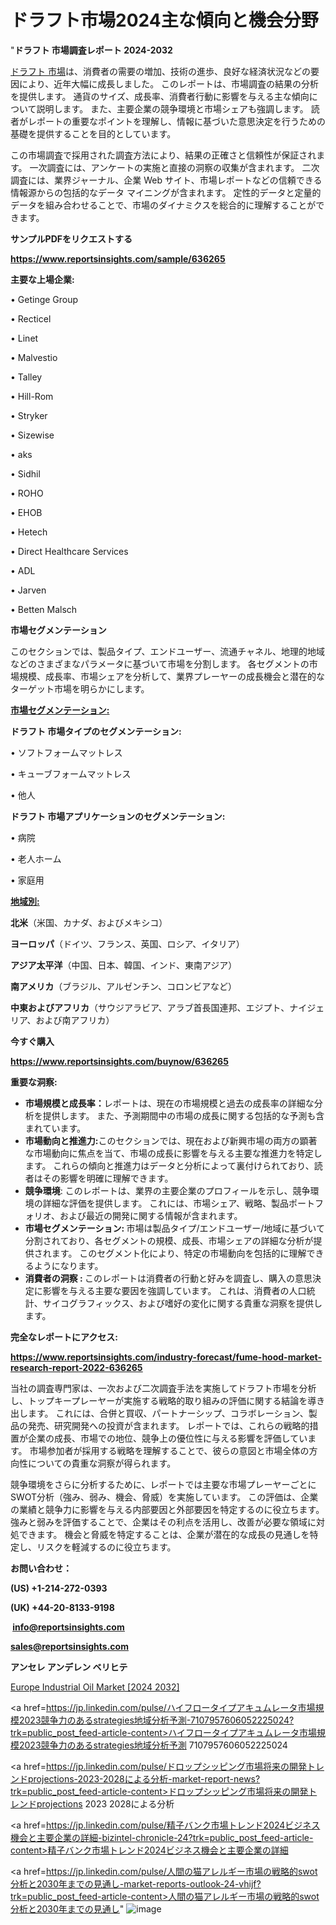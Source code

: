 # ドラフト市場2024主な傾向と機会分野

"<strong>ドラフト 市場調査レポート 2024-2032</strong>

<a href=https://www.reportsinsights.com/sample/636265>ドラフト 市場</a>は、消費者の需要の増加、技術の進歩、良好な経済状況などの要因により、近年大幅に成長しました。 このレポートは、市場調査の結果の分析を提供します。 通貨のサイズ、成長率、消費者行動に影響を与える主な傾向について説明します。 また、主要企業の競争環境と市場シェアも強調します。 読者がレポートの重要なポイントを理解し、情報に基づいた意思決定を行うための基礎を提供することを目的としています。

この市場調査で採用された調査方法により、結果の正確さと信頼性が保証されます。 一次調査には、アンケートの実施と直接の洞察の収集が含まれます。 二次調査には、業界ジャーナル、企業 Web サイト、市場レポートなどの信頼できる情報源からの包括的なデータ マイニングが含まれます。 定性的データと定量的データを組み合わせることで、市場のダイナミクスを総合的に理解することができます。

<strong><b>サンプルPDFをリクエストする</b></strong>

<a href=https://www.reportsinsights.com/sample/636265><strong><u>https://www.reportsinsights.com/sample/636265</u></strong></a>

<strong>主要な上場企業:</strong>

• Getinge Group

• Recticel

• Linet

• Malvestio

• Talley

• Hill-Rom

• Stryker

• Sizewise

• aks

• Sidhil

• ROHO

• EHOB

• Hetech

• Direct Healthcare Services

• ADL

• Jarven

• Betten Malsch

<strong>市場セグメンテーション</strong>

このセクションでは、製品タイプ、エンドユーザー、流通チャネル、地理的地域などのさまざまなパラメータに基づいて市場を分割します。 各セグメントの市場規模、成長率、市場シェアを分析して、業界プレーヤーの成長機会と潜在的なターゲット市場を明らかにします。

<strong><u>市場セグメンテーション</u></strong><strong><u>:</u></strong>

<strong>ドラフト 市場タイプのセグメンテーション:</strong>

• ソフトフォームマットレス

• キューブフォームマットレス

• 他人

<strong>ドラフト 市場アプリケーションのセグメンテーション:</strong>

• 病院

• 老人ホーム

• 家庭用

<strong><u>地域別</u></strong><strong><u>:</u></strong>

<strong>北米</strong>（米国、カナダ、およびメキシコ）

<strong>ヨーロッパ</strong>（ドイツ、フランス、英国、ロシア、イタリア）

<strong>アジア太平洋</strong>（中国、日本、韓国、インド、東南アジア）

<strong>南アメリカ</strong>（ブラジル、アルゼンチン、コロンビアなど）

<strong>中東およびアフリカ</strong>（サウジアラビア、アラブ首長国連邦、エジプト、ナイジェリア、および南アフリカ）

<strong>今すぐ購入</strong>

<a href=https://www.reportsinsights.com/buynow/636265><strong><u>https://www.reportsinsights.com/buynow/636265</u></strong></a>

<strong>重要な洞察:</strong>
<ul>
  <li><strong>市場規模と成長率：</strong>レポートは、現在の市場規模と過去の成長率の詳細な分析を提供します。 また、予測期間中の市場の成長に関する包括的な予測も含まれています。</li>
  <li><strong>市場動向と推進力:</strong>このセクションでは、現在および新興市場の両方の顕著な市場動向に焦点を当て、市場の成長に影響を与える主要な推進力を特定します。 これらの傾向と推進力はデータと分析によって裏付けられており、読者はその影響を明確に理解できます。</li>
  <li><strong>競争環境</strong>: このレポートは、業界の主要企業のプロフィールを示し、競争環境の詳細な評価を提供します。 これには、市場シェア、戦略、製品ポートフォリオ、および最近の開発に関する情報が含まれます。</li>
  <li><strong>市場セグメンテーション: </strong>市場は製品タイプ/エンドユーザー/地域に基づいて分割されており、各セグメントの規模、成長、市場シェアの詳細な分析が提供されます。 このセグメント化により、特定の市場動向を包括的に理解できるようになります。</li>
  <li><strong>消費者の洞察 : </strong>このレポートは消費者の行動と好みを調査し、購入の意思決定に影響を与える主要な要因を強調しています。 これは、消費者の人口統計、サイコグラフィックス、および嗜好の変化に関する貴重な洞察を提供します。</li>
</ul>
<strong>完全なレポートにアクセス:</strong>

<a href=https://www.reportsinsights.com/industry-forecast/fume-hood-market-research-report-2022-636265><strong><u><b>https://www.reportsinsights.com/industry-forecast/fume-hood-market-research-report-2022-636265</b></u></strong></a>

当社の調査専門家は、一次および二次調査手法を実施してドラフト市場を分析し、トップキープレーヤーが実施する戦略的取り組みの評価に関する結論を導き出します。 これには、合併と買収、パートナーシップ、コラボレーション、製品の発売、研究開発への投資が含まれます。 レポートでは、これらの戦略的措置が企業の成長、市場での地位、競争上の優位性に与える影響を評価しています。 市場参加者が採用する戦略を理解することで、彼らの意図と市場全体の方向性についての貴重な洞察が得られます。

競争環境をさらに分析するために、レポートでは主要な市場プレーヤーごとにSWOT分析（強み、弱み、機会、脅威）を実施しています。 この評価は、企業の業績と競争力に影響を与える内部要因と外部要因を特定するのに役立ちます。 強みと弱みを評価することで、企業はその利点を活用し、改善が必要な領域に対処できます。 機会と脅威を特定することは、企業が潜在的な成長の見通しを特定し、リスクを軽減するのに役立ちます。

<strong>お問い合わせ：</strong>

<strong>(US) +1-214-272-0393</strong>

<strong>(UK) +44-20-8133-9198</strong>

<strong> </strong><a href=info@reportsinsights.com><strong><u>info@reportsinsights.com</u></strong></a>

<a href=sales@reportsinsights.com><strong><u>sales@reportsinsights.com</u></strong></a>

<strong>アンセレ アンデレン ベリヒテ</strong>

<a href=https://www.linkedin.com/pulse/europe-industrial-oil-markets-emerging-trends-feskf/>Europe Industrial Oil Market [2024 2032]</a>

<a href=https://jp.linkedin.com/pulse/ハイフロータイプアキュムレータ市場規模2023競争力のあるstrategies地域分析予測-7107957606052225024?trk=public_post_feed-article-content>ハイフロータイプアキュムレータ市場規模2023競争力のあるstrategies地域分析予測 7107957606052225024</a>

<a href=https://jp.linkedin.com/pulse/ドロップシッピング市場将来の開発トレンドprojections-2023-2028による分析-market-report-news?trk=public_post_feed-article-content>ドロップシッピング市場将来の開発トレンドprojections 2023 2028による分析</a>

<a href=https://jp.linkedin.com/pulse/精子バンク市場トレンド2024ビジネス機会と主要企業の詳細-bizintel-chronicle-24?trk=public_post_feed-article-content>精子バンク市場トレンド2024ビジネス機会と主要企業の詳細</a>

<a href=https://jp.linkedin.com/pulse/人間の猫アレルギー市場の戦略的swot分析と2030年までの見通し-market-reports-outlook-24-vhijf?trk=public_post_feed-article-content>人間の猫アレルギー市場の戦略的swot分析と2030年までの見通し</a>"
![image](https://github.com/gayatrid12/RIDynamics/assets/158473851/9f82d871-1d6a-4fef-9401-4ea8b6f4697d)
